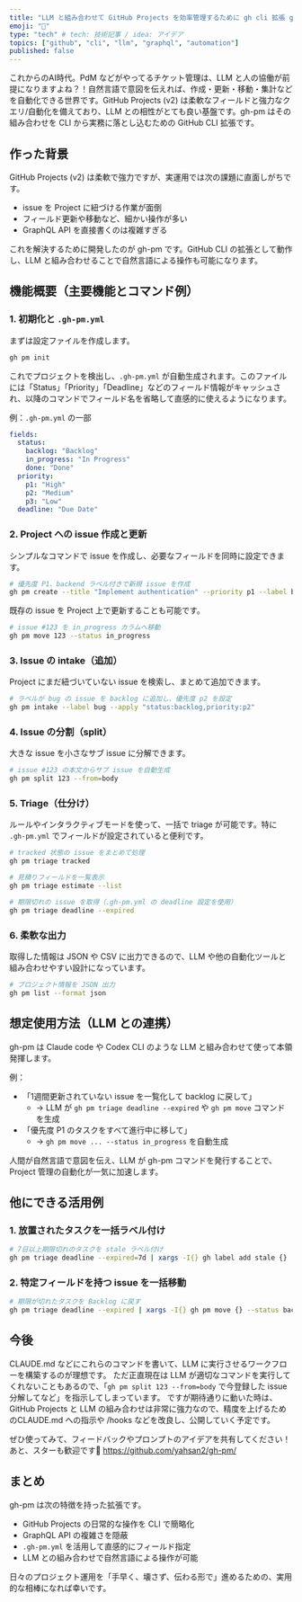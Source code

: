 ```yaml
---
title: "LLM と組み合わせて GitHub Projects を効率管理するために gh cli 拡張 gh-pm を作ったよ"
emoji: "🎩"
type: "tech" # tech: 技術記事 / idea: アイデア
topics: ["github", "cli", "llm", "graphql", "automation"]
published: false
---
```


これからのAI時代。PdM などがやってるチケット管理は、LLM と人の協働が前提になりますよね？！自然言語で意図を伝えれば、作成・更新・移動・集計などを自動化できる世界です。GitHub Projects (v2) は柔軟なフィールドと強力なクエリ/自動化を備えており、LLM との相性がとても良い基盤です。gh-pm はその組み合わせを CLI から実務に落とし込むための GitHub CLI 拡張です。


## 作った背景

GitHub Projects (v2) は柔軟で強力ですが、実運用では次の課題に直面しがちです。

- issue を Project に紐づける作業が面倒
- フィールド更新や移動など、細かい操作が多い
- GraphQL API を直接書くのは複雑すぎる

これを解決するために開発したのが gh-pm です。GitHub CLI の拡張として動作し、LLM と組み合わせることで自然言語による操作も可能になります。

## 機能概要（主要機能とコマンド例）

### 1. 初期化と `.gh-pm.yml`

まずは設定ファイルを作成します。

```bash
gh pm init
```

これでプロジェクトを検出し、`.gh-pm.yml` が自動生成されます。このファイルには「Status」「Priority」「Deadline」などのフィールド情報がキャッシュされ、以降のコマンドでフィールド名を省略して直感的に使えるようになります。

例：`.gh-pm.yml` の一部

```yaml
fields:
  status:
    backlog: "Backlog"
    in_progress: "In Progress"
    done: "Done"
  priority:
    p1: "High"
    p2: "Medium"
    p3: "Low"
  deadline: "Due Date"
```

### 2. Project への issue 作成と更新

シンプルなコマンドで issue を作成し、必要なフィールドを同時に設定できます。

```bash
# 優先度 P1、backend ラベル付きで新規 issue を作成
gh pm create --title "Implement authentication" --priority p1 --label backend
```

既存の issue を Project 上で更新することも可能です。

```bash
# issue #123 を in_progress カラムへ移動
gh pm move 123 --status in_progress
```

### 3. Issue の intake（追加）

Project にまだ紐づいていない issue を検索し、まとめて追加できます。

```bash
# ラベルが bug の issue を backlog に追加し、優先度 p2 を設定
gh pm intake --label bug --apply "status:backlog,priority:p2"
```

### 4. Issue の分割（split）

大きな issue を小さなサブ issue に分解できます。

```bash
# issue #123 の本文からサブ issue を自動生成
gh pm split 123 --from=body
```

### 5. Triage（仕分け）

ルールやインタラクティブモードを使って、一括で triage が可能です。特に `.gh-pm.yml` でフィールドが設定されていると便利です。

```bash
# tracked 状態の issue をまとめて処理
gh pm triage tracked

# 見積りフィールドを一覧表示
gh pm triage estimate --list

# 期限切れの issue を取得（.gh-pm.yml の deadline 設定を使用）
gh pm triage deadline --expired
```

### 6. 柔軟な出力

取得した情報は JSON や CSV に出力できるので、LLM や他の自動化ツールと組み合わせやすい設計になっています。

```bash
# プロジェクト情報を JSON 出力
gh pm list --format json
```

## 想定使用方法（LLM との連携）

gh-pm は Claude code や Codex CLI のような LLM と組み合わせて使って本領発揮します。

例：

- 「1週間更新されていない issue を一覧化して backlog に戻して」
  - → LLM が `gh pm triage deadline --expired` や `gh pm move` コマンドを生成
- 「優先度 P1 のタスクをすべて進行中に移して」
  - → `gh pm move ... --status in_progress` を自動生成

人間が自然言語で意図を伝え、LLM が gh-pm コマンドを発行することで、Project 管理の自動化が一気に加速します。

## 他にできる活用例

### 1. 放置されたタスクを一括ラベル付け

```bash
# 7日以上期限切れのタスクを stale ラベル付け
gh pm triage deadline --expired=7d | xargs -I{} gh label add stale {}
```

### 2. 特定フィールドを持つ issue を一括移動

```bash
# 期限が切れたタスクを Backlog に戻す
gh pm triage deadline --expired | xargs -I{} gh pm move {} --status backlog
```
## 今後
CLAUDE.md などにこれらのコマンドを書いて、LLM に実行させるワークフローを構築するのが理想です。
ただ正直現在は LLM が適切なコマンドを実行してくれないこともあるので、「`gh pm split 123 --from=body` で今登録した issue 分解してなど」を指示してしまっています。
ですが期待通りに動いた時は、GitHub Projects と LLM の組み合わせは非常に強力なので、精度を上げるためのCLAUDE.md への指示や /hooks などを改良し、公開していく予定です。

ぜひ使ってみて、フィードバックやプロンプトのアイデアを共有してください！あと、スターも歓迎です🙏
https://github.com/yahsan2/gh-pm/

## まとめ

gh-pm は次の特徴を持った拡張です。

- GitHub Projects の日常的な操作を CLI で簡略化
- GraphQL API の複雑さを隠蔽
- `.gh-pm.yml` を活用して直感的にフィールド指定
- LLM との組み合わせで自然言語による操作が可能

日々のプロジェクト運用を「手早く、壊さず、伝わる形で」進めるための、実用的な相棒になれば幸いです。
